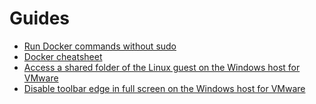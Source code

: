 # Guides
- [Run Docker commands without sudo](run-docker-commands-without-sudo.md)
- [Docker cheatsheet](docker-cheatsheet.md)
- [Access a shared folder of the Linux guest on the Windows host for VMware](access-a-shared-folder-of-the-linux-guest-on-the-windows-host-for-vmware.md)
- [Disable toolbar edge in full screen on the Windows host for VMware](disable-toolbar-edge-in-full-screen-on-the-windows-host-for-vmware.md)
